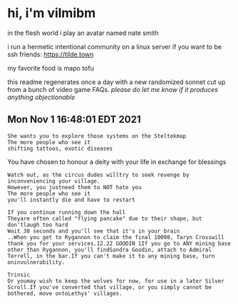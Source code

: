 # hi, i'm vilmibm

in the flesh world i play an avatar named nate smith

i run a hermetic intentional community on a linux server if you want to be ssh friends: https://tilde.town

my favorite food is mapo tofu

this readme regenerates once a day with a new randomized sonnet cut up from a bunch of video game FAQs.
_please do let me know if it produces anything objectionable_

## Mon Nov  1 16:48:01 EDT 2021

    She wants you to explore those systems on the Steltekmap
    The more people who see it
    shifting tattoos, exotic diseases
      You have chosen to honour a deity with your life in exchange for blessings
    
    Watch out, as the circus dudes willtry to seek revenge by inconveniencing your village.
    However, you justneed them to NOT hate you
    The more people who see it
    you'll instantly die and have to restart
    
    If you continue running down the hall
    Theyare often called "flying pancake" due to their shape, but don'tlaugh too hard
    Wait 30 seconds and you'll see that it's in your brain
    ..When you get to Rygannon to claim the final 10000, Taryn Crosswill thank you for your services.12.22 GOODIN 1If you go to ANY mining base other than Rygannon, you'll findSandra Goodin, attach to Admiral Terrell, in the bar.If you can't make it to any mining base, turn oninvulnerability.
    
    Trinsic
    Or youmay wish to keep the wolves for now, for use in a later Silver Scroll.If you've converted that village, or you simply cannot be bothered, move ontoLethys' villages.
